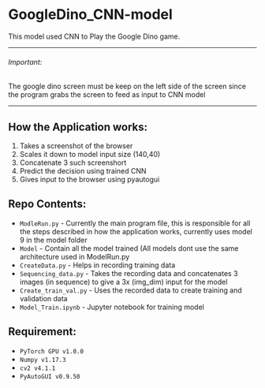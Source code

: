 # GoogleDino_CNN-model
This model used CNN to Play the Google Dino game.

_______________________
###### Important:
The google dino screen must be keep on the left side of the screen since the program grabs the screen to feed as input to CNN model
_______________________


## How the Application works:
1. Takes a screenshot of the browser
2. Scales it down to model input size (140,40)
3. Concatenate 3 such screenshort
4. Predict the decision using trained CNN
5. Gives input to the browser using pyautogui


## Repo Contents:
- `ModleRun.py` - Currently the main program file, this is responsible for all the steps described in how the application works, currently uses model 9 in the model folder
- `Model` - Contain all the model trained (All models dont use the same architecture used in ModelRun.py
- `CreateData.py` - Helps in recording training data
- `Sequencing_data.py` - Takes the recording data and concatenates 3 images (in sequence) to give a 3x (img_dim) input for the model
- `Create_train_val.py` - Uses the recorded data to create training and validation data
- `Model_Train.ipynb` - Jupyter notebook for training model

## Requirement:
- `PyTorch GPU v1.0.0`
- `Numpy v1.17.3`
- `cv2 v4.1.1`
- `PyAutoGUI v0.9.50`
